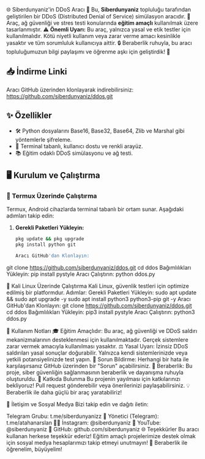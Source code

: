 🌐 Siberdunyaniz'in DDoS Aracı 🚀
Bu, **Siberdunyaniz** topluluğu tarafından geliştirilen bir DDoS (Distributed Denial of Service) simülasyon aracıdır. 🎯 Araç, ağ güvenliği ve stres testi konularında **eğitim amaçlı** kullanılmak üzere tasarlanmıştır. ⚠️ **Önemli Uyarı:** Bu araç, yalnızca yasal ve etik testler için kullanılmalıdır. Kötü niyetli kullanım veya zarar verme amacı kesinlikle yasaktır ve tüm sorumluluk kullanıcıya aittir. 🔒 Beraberlik ruhuyla, bu aracı topluluğumuzun bilgi paylaşımı ve öğrenme aşkı için geliştirdik! 🤝

## 📥 İndirme Linki
Aracı GitHub üzerinden klonlayarak indirebilirsiniz: https://github.com/siberdunyaniz/ddos.git

## ✨ Özellikler
- 🛠️ Python dosyalarını Base16, Base32, Base64, Zlib ve Marshal gibi yöntemlerle şifreleme.
- 🎨 Terminal tabanlı, kullanıcı dostu ve renkli arayüz.
- 📚 Eğitim odaklı DDoS simülasyonu ve ağ testi.

## 🖥️ Kurulum ve Çalıştırma

### 📱 Termux Üzerinde Çalıştırma
Termux, Android cihazlarda terminal tabanlı bir ortam sunar. Aşağıdaki adımları takip edin:

1. **Gerekli Paketleri Yükleyin:**
   ```bash
   pkg update && pkg upgrade
   pkg install python git

   Aracı GitHub'dan Klonlayın:

git clone https://github.com/siberdunyaniz/ddos.git
cd ddos
Bağımlılıkları Yükleyin:
pip install pystyle
Aracı Çalıştırın:
python ddos.py

🐧 Kali Linux Üzerinde Çalıştırma
Kali Linux, güvenlik testleri için optimize edilmiş bir platformdur. Adımlar:
Gerekli Paketleri Yükleyin:
sudo apt update && sudo apt upgrade -y
sudo apt install python3 python3-pip git -y
Aracı GitHub'dan Klonlayın:
git clone https://github.com/siberdunyaniz/ddos.git
cd ddos
Bağımlılıkları Yükleyin:
pip3 install pystyle
Aracı Çalıştırın:
python3 ddos.py

📝 Kullanım Notları
🎓 Eğitim Amaçlıdır: Bu araç, ağ güvenliği ve DDoS saldırı mekanizmalarının desteklenmesi için kullanılmaktadır. Gerçek sistemlere zarar vermek amacıyla kullanılması yasaktır.
⚖️ Yasal Uyarı: İzinsiz DDoS saldırıları yasal sonuçlar doğurabilir. Yalnızca kendi sistemlerinizde veya yetkili potansiyelinizde test yapın.
🐞 Sorun Bildirme: Herhangi bir hata ile karşılaşırsanız GitHub üzerinden bir "Sorun" açabilirsiniz.
🤝 Beraberlik: Bu proje, siber güvenliğin sağlanmasının beraberlik ve dayanışma ruhuyla oluşturuldu.
🤝 Katkıda Bulunma
Bu projenin yayılması için katkılarınızı bekliyoruz! Pull request gönderebilir veya önerilerinizi paylaşabilirsiniz. 💡 Beraberlik ile daha güçlü bir araç yaratabiliriz!

📲 İletişim ve Sosyal Medya
Bizi takip edin ve dağıtı iletin:

Telegram Grubu: t.me/siberdunyanizz 📩
Yönetici (Telegram): t.me/atahanarslan 👨‍💻
İnstagram: @siberdunyaniz 📸
YouTube: @siberdunyaniz 🎥
GitHub: github.com/siberdunyaniz 🌐
Teşekkürler
Bu aracı kullanan herkese teşekkür ederiz! Eğitim amaçlı projelerimize destek olmak için sosyal medya hesaplarımızı takip etmeyi unutmayın! 🌟 Beraberlik ile öğrenelim, büyüyelim!

